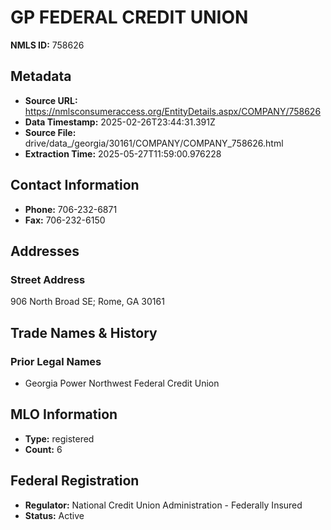# GP FEDERAL CREDIT UNION

**NMLS ID:** 758626

## Metadata
- **Source URL:** https://nmlsconsumeraccess.org/EntityDetails.aspx/COMPANY/758626
- **Data Timestamp:** 2025-02-26T23:44:31.391Z
- **Source File:** drive/data_/georgia/30161/COMPANY/COMPANY_758626.html
- **Extraction Time:** 2025-05-27T11:59:00.976228

## Contact Information
- **Phone:** 706-232-6871
- **Fax:** 706-232-6150

## Addresses
### Street Address
906 North Broad SE; Rome, GA 30161

## Trade Names & History
### Prior Legal Names
- Georgia Power Northwest Federal Credit Union

## MLO Information
- **Type:** registered
- **Count:** 6

## Federal Registration
- **Regulator:** National Credit Union Administration - Federally Insured
- **Status:** Active
